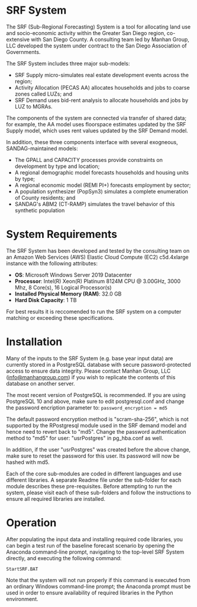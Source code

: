 # SRF System
The SRF (Sub-Regional Forecasting) System is a tool for allocating land use and socio-economic activity within the Greater San Diego region, co-extensive with San Diego County.  A consulting team led by Manhan Group, LLC developed the system under contract to the San Diego Association of Governments.

The SRF System includes three major sub-models:

* SRF Supply micro-simulates real estate development events across the region;
* Activity Allocation (PECAS AA) allocates households and jobs to coarse zones called LUZs; and
* SRF Demand uses bid-rent analysis to allocate households and jobs by LUZ to MGRAs.

The components of the system are connected via transfer of shared data; for example, the AA model uses floorspace estimates updated by the SRF Supply model, which uses rent values updated by the SRF Demand model.

In addition, these three components interface with several exogneous, SANDAG-maintained models:

* The GPALL and CAPACITY processes provide constraints on development by type and location;
* A regional demographic model forecasts households and housing units by type;
* A regional economic model (REMI PI+) forecasts employment by sector;
* A population synthesizer (PopSyn3) simulates a complete enumeration of County residents; and
* SANDAG's ABM2 (CT-RAMP) simulates the travel behavior of this synthetic population

# System Requirements
The SRF System has been developed and tested by the consulting team on an Amazon Web Services (AWS) Elastic Cloud Compute (EC2) c5d.4xlarge instance with the following attributes:

* **OS**: Microsoft Windows Server 2019 Datacenter 
* **Processor**: Intel(R) Xeon(R) Platinum 8124M CPU @ 3.00GHz, 3000 Mhz, 8 Core(s), 16 Logical Processor(s)
* **Installed Physical Memory (RAM)**:	32.0 GB
* **Hard Disk Capacity**: 1 TB

For best results it is reccomended to run the SRF system on a computer matching or exceeding these specifications.

# Installation

Many of the inputs to the SRF System (e.g. base year input data) are currently stored in a PostgreSQL database with secure password-protected access to ensure data integrity.  Please contact Manhan Group, LLC (info@manhangroup.com) if you wish to replicate the contents of this database on another server.

The most recent version of PostgreSQL is recommended. If you are using PostgreSQL 10 and above, make sure to edit postgresql.conf and change the password encription parameter to:
`password_encryption = md5`

The default password encryption method is "scram-sha-256", which is not supported by the RPostgresql module used in the SRF demand model and hence need to revert back to "md5". Change the password authentication method to "md5" for user: "usrPostgres"  in pg_hba.conf  as well. 
 
In addition, if the user "usrPostgres" was created before the above change, make sure to reset the password for this user. Its password will now be hashed with md5.

Each of the core sub-modules are coded in different languages and use different libraries.  A separate Readme file under the sub-folder for each module describes these pre-requisites.  Before attempting to run the system, please visit each of these sub-folders and follow the instructions to ensure all required libraries are installed.

# Operation

After populating the input data and installing required code libraries, you can begin a test run of the baseline forecast scenario by opening the Anaconda command-line prompt, navigating to the top-level SRF System directly, and executing the following command:

`StartSRF.BAT`

Note that the system will not run properly if this command is executed from an ordinary Windows command-line prompt; the Anaconda prompt must be used in order to ensure availability of required libraries in the Python environment.